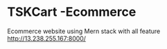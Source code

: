 # TSKCart -Ecommerce 
 Ecommerce website using Mern stack with all feature
http://13.238.255.167:8000/
